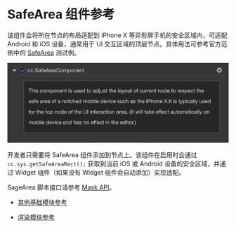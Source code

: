 # SafeArea 组件参考

该组件会将所在节点的布局适配到 iPhone X 等异形屏手机的安全区域内，可适配 Android 和 iOS 设备，通常用于 UI 交互区域的顶层节点。具体用法可参考官方范例中的 [SafeArea](https://github.com/cocos-creator/test-cases-3d/tree/master/assets/cases/ui/20.safe-area) 测试例。

![Renderings](./safearea/renderings.png)

开发者只需要将 SafeArea 组件添加到节点上。该组件在启用时会通过 `cc.sys.getSafeAreaRect();` 获取到当前 iOS 或 Android 设备的安全区域，并通过 Widget 组件（如果没有 Widget 组件会自动添加）实现适配。

SageArea 脚本接口请参考 [Mask API](https://docs.cocos.com/creator3d/api/zh/classes/ui.safearea.html)。

- [其他基础模块参考](base-component.md)

- [渲染模块参考](render-component.md)
